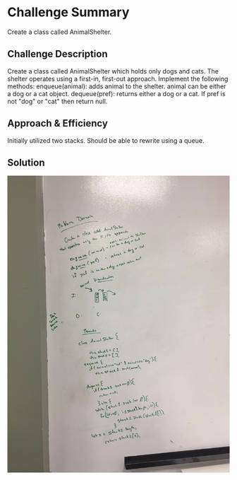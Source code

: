 # Challenge Summary
Create a class called AnimalShelter.

## Challenge Description
Create a class called AnimalShelter which holds only dogs and cats. The shelter operates using a first-in, first-out approach.
Implement the following methods:
enqueue(animal): adds animal to the shelter. animal can be either a dog or a cat object.
dequeue(pref): returns either a dog or a cat. If pref is not "dog" or "cat" then return null.

## Approach & Efficiency
Initially utilized two stacks. Should be able to rewrite using a queue.

## Solution
![](./assets/CC-12-AnimalShelter.jpg)